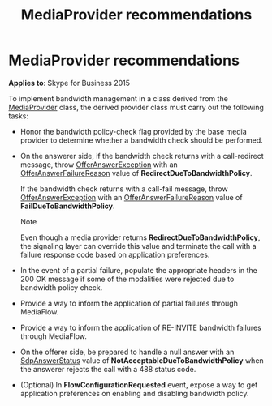 ﻿---
title: MediaProvider recommendations
TOCTitle: MediaProvider recommendations
ms:assetid: 11d654ce-5c01-4255-be80-1df7db15f9d4
ms:mtpsurl: https://msdn.microsoft.com/en-us/library/Dn466113(v=office.16)
ms:contentKeyID: 65240048
ms.date: 07/27/2015
mtps_version: v=office.16
---

# MediaProvider recommendations


**Applies to**: Skype for Business 2015

To implement bandwidth management in a class derived from the [MediaProvider](https://msdn.microsoft.com/en-us/library/hh383767\(v=office.16\)) class, the derived provider class must carry out the following tasks:

  - Honor the bandwidth policy-check flag provided by the base media provider to determine whether a bandwidth check should be performed.

  - On the answerer side, if the bandwidth check returns with a call-redirect message, throw [OfferAnswerException](https://msdn.microsoft.com/en-us/library/hh382722\(v=office.16\)) with an [OfferAnswerFailureReason](https://msdn.microsoft.com/en-us/library/hh348371\(v=office.16\)) value of **RedirectDueToBandwidthPolicy**.
    
    If the bandwidth check returns with a call-fail message, throw [OfferAnswerException](https://msdn.microsoft.com/en-us/library/hh382722\(v=office.16\)) with an [OfferAnswerFailureReason](https://msdn.microsoft.com/en-us/library/hh348371\(v=office.16\)) value of **FailDueToBandwidthPolicy**.
    

    > [!NOTE]
    > <P>Even though a media provider returns <STRONG>RedirectDueToBandwidthPolicy</STRONG>, the signaling layer can override this value and terminate the call with a failure response code based on application preferences.</P>



  - In the event of a partial failure, populate the appropriate headers in the 200 OK message if some of the modalities were rejected due to bandwidth policy check.

  - Provide a way to inform the application of partial failures through MediaFlow.

  - Provide a way to inform the application of RE-INVITE bandwidth failures through MediaFlow.

  - On the offerer side, be prepared to handle a null answer with an [SdpAnswerStatus](https://msdn.microsoft.com/en-us/library/hh383245\(v=office.16\)) value of **NotAcceptableDueToBandwidthPolicy** when the answerer rejects the call with a 488 status code.

  - (Optional) In **FlowConfigurationRequested** event, expose a way to get application preferences on enabling and disabling bandwidth policy.

